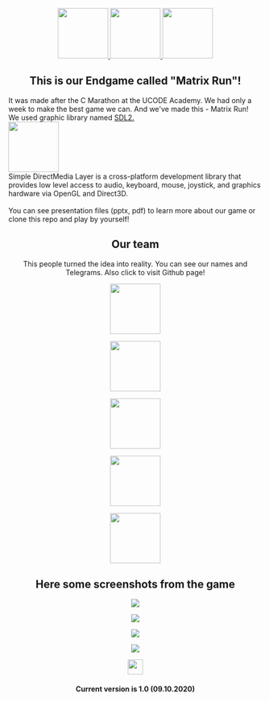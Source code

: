 <head>
    <p align="center">
        <a href="https://ucode.world/en/" target="_blank">
            <img src="https://github.com/PAXANDDOS/UCODE-Marathon-C/blob/master/.git_images/ucode.png?raw=true" height="100px">
        </a>
        <a href="https://unitfactory.net/" target="_blank">
            <img src="https://github.com/PAXANDDOS/UCODE-Marathon-C/blob/master/.git_images/unit.png?raw=true" height="100px">
        </a>
        <a href="https://lms.ucode.world/users/plitovka/" target="_blank">
            <img src="https://github.com/PAXANDDOS/UCODE-Marathon-C/blob/master/.git_images/lms.png?raw=true" height="100px">
        </a>
        <h2 align="center">This is our Endgame called "Matrix Run"!</h2>
    </p>
</head>
<body>
  <p>It was made after the C Marathon at the UCODE Academy. We had only a week to make the best game we can. And we've made this - Matrix Run!<br>
      We used graphic library named <a href="https://www.libsdl.org/index.php" target="_blank">SDL2.<br><img src="https://github.com/PAXANDDOS/UCODE-Marathon-C/blob/master/.git_images/sdl.png?raw=true" height="100px"></a><br>
      Simple DirectMedia Layer is a cross-platform development library that provides low level access to audio, keyboard, mouse, joystick, and graphics       hardware via OpenGL and Direct3D.<br><br>
      You can see presentation files (pptx, pdf) to learn more about our game or clone this repo and play by yourself!
  </p>
    <h2 align="center">Our team</h2>
    <p align="center">This people turned the idea into reality. You can see our names and Telegrams. Also click to visit Github page!</p>
    <p align="center"><a href="https://github.com/PAXANDDOS" target="_blank"><img src="https://github.com/PAXANDDOS/UCODE-Marathon-C/blob/master/.git_images/paxanddos.png?raw=true" height="100px"></a></p>
    <p align="center"><a href="https://github.com/" target="_blank"><img src="https://github.com/PAXANDDOS/UCODE-Marathon-C/blob/master/.git_images/gazaris.png?raw=true" height="100px"></a></p>
    <p align="center"><a href="https://github.com/naztar0" target="_blank"><img src="https://github.com/PAXANDDOS/UCODE-Marathon-C/blob/master/.git_images/naztar.png?raw=true" height="100px"></a></p>
    <p align="center"><a href="https://github.com/hhrianyk" target="_blank"><img src="https://github.com/PAXANDDOS/UCODE-Marathon-C/blob/master/.git_images/jora.png?raw=true" height="100px"></a></p>
    <p align="center"><a href="https://github.com/" target="_blank"><img src="https://github.com/PAXANDDOS/UCODE-Marathon-C/blob/master/.git_images/ze.png?raw=true" height="100px"></a></p>
    <h2 align="center">Here some screenshots from the game</h2>
    <p align="center"><img src="https://github.com/PAXANDDOS/UCODE-Marathon-C/blob/master/.git_images/screen1.png?raw=true"></p>
    <p align="center"><img src="https://github.com/PAXANDDOS/UCODE-Marathon-C/blob/master/.git_images/screen2.png?raw=true"></p>
    <p align="center"><img src="https://github.com/PAXANDDOS/UCODE-Marathon-C/blob/master/.git_images/screen3.jpeg?raw=true"></p>
    <p align="center"><img src="https://github.com/PAXANDDOS/UCODE-Marathon-C/blob/master/.git_images/screen4.png?raw=true"></p>
</body>
<footer>
  <p align="center"><img src="https://emojis.slackmojis.com/emojis/images/1531849430/4246/blob-sunglasses.gif?1531849430" width="30"></p>
  <h4 align="center">Current version is 1.0 (09.10.2020)</h4>
</footer>
